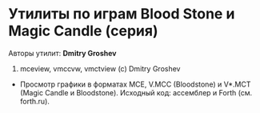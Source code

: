 ﻿# Утилиты по играм Blood Stone и Magic Candle (серия)

Авторы утилит: **Dmitry Groshev**

1. mceview, vmccvw, vmctview (c) Dmitry Groshev
 * Просмотр графики в форматах MCE, V.MCC (Bloodstone) и V*.MCT (Magic Candle и Bloodstone). Исходный код: ассемблер и Forth (см. forth.ru).